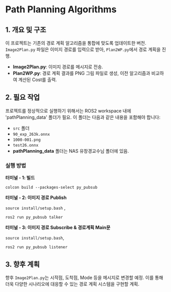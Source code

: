 Path Planning Algorithms
========================

1\. 개요 및 구조
-----------

이 프로젝트는 기존의 경로 계획 알고리즘을 통합에 맞도록 업데이트한 버전. `Image2Plan.py` 파일은 이미지 경로를 입력으로 받아, `Plan2WP.py`에서 경로 계획을 진행.

*   **Image2Plan.py**: 이미지 경로를 메시지로 전송.
*   **Plan2WP.py**: 경로 계획 결과를 PNG 그림 파일로 생성, 이전 알고리즘과 비교하여 계산된 Cost를 출력.

2\. 필요 작업
---------

프로젝트를 정상적으로 실행하기 위해서는 ROS2 workspace 내에 'pathPlanning\_data' 폴더가 필요. 이 폴더는 다음과 같은 내용을 포함해야 합니다:

*   `src` 폴더
*   `90_exp_263k.onnx`
*   `1000-001.png`
*   `test26.onnx`
*   **pathPlanning_data** 폴더는 NAS 유창경교수님 폴더에 있음.

### 실행 방법

**터미널 - 1: 빌드**

`colcon build --packages-select py_pubsub`

**터미널 - 2: 이미지 경로 Publish**

`source install/setup.bash` ,

`ros2 run py_pubsub talker`

**터미널 - 3: 이미지 경로 Subscribe & 경로계획 Main문**

`source install/setup.bash`,

`ros2 run py_pubsub listener`

3\. 향후 계획
---------

향후 `Image2Plan.py`는 시작점, 도착점, Mode 등을 메시지로 변경할 예정. 이를 통해 더욱 다양한 시나리오에 대응할 수 있는 경로 계획 시스템을 구현할 계획.
